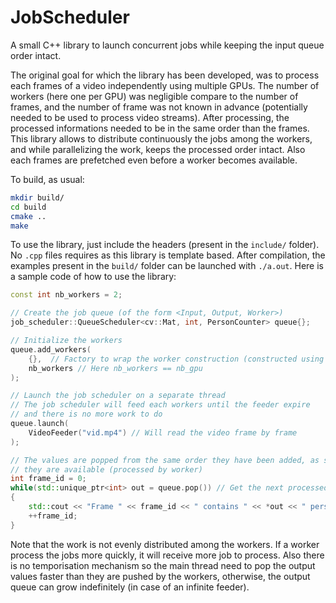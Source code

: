 # JobScheduler

A small C++ library to launch concurrent jobs while keeping the input queue order intact.

The original goal for which the library has been developed, was to process each frames of a video independently using multiple GPUs. The number of workers (here one per GPU) was negligible compare to the number of frames, and the number of frame was not known in advance (potentially needed to be used to process video streams). After processing, the processed informations needed to be in the same order than the frames. This library allows to distribute continuously the jobs among the workers, and while parallelizing the work, keeps the processed order intact. Also each frames are prefetched even before a worker becomes available.

To build, as usual:

```bash
mkdir build/
cd build
cmake ..
make
```

To use the library, just include the headers (present in the `include/` folder). No `.cpp` files requires as this library is template based. After compilation, the examples present in the `build/` folder can be launched with `./a.out`. Here is a sample code of how to use the library:

```cpp
const int nb_workers = 2;

// Create the job queue (of the form <Input, Output, Worker>)
job_scheduler::QueueScheduler<cv::Mat, int, PersonCounter> queue{};

// Initialize the workers
queue.add_workers(
    {},  // Factory to wrap the worker construction (constructed using PersonCounter{workerId, Args...})
    nb_workers // Here nb_workers == nb_gpu
);

// Launch the job scheduler on a separate thread
// The job scheduler will feed each workers until the feeder expire
// and there is no more work to do
queue.launch(
    VideoFeeder("vid.mp4") // Will read the video frame by frame
);

// The values are popped from the same order they have been added, as soon
// they are available (processed by worker)
int frame_id = 0;
while(std::unique_ptr<int> out = queue.pop()) // Get the next processed output
{
    std::cout << "Frame " << frame_id << " contains " << *out << " persons." << std::endl;
    ++frame_id;
}
```

Note that the work is not evenly distributed among the workers. If a worker process the jobs more quickly, it will receive more job to process. Also there is no temporisation mechanism so the main thread need to pop the output values faster than they are pushed by the workers, otherwise, the output queue can grow indefinitely (in case of an infinite feeder).
